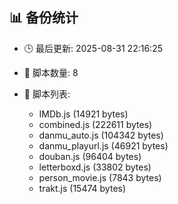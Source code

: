 ## 📊 备份统计

- 🕒 最后更新: 2025-08-31 22:16:25
- 📁 脚本数量: 8
- 📄 脚本列表:

  - IMDb.js (14921 bytes)
  - combined.js (222611 bytes)
  - danmu_auto.js (104342 bytes)
  - danmu_playurl.js (46921 bytes)
  - douban.js (96404 bytes)
  - letterboxd.js (33802 bytes)
  - person_movie.js (7843 bytes)
  - trakt.js (15474 bytes)
